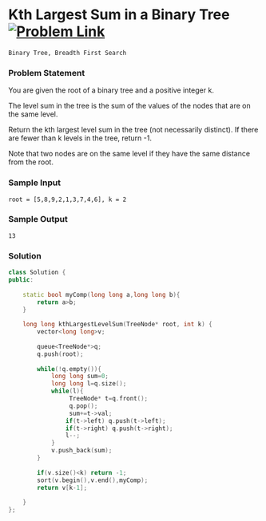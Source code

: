 # Kth Largest Sum in a Binary Tree &ensp;  [![Problem Link](https://img.shields.io/badge/-LeetCode-FFA116?style=for-the-badge&logo=LeetCode&logoColor=black)](https://leetcode.com/problems/kth-largest-sum-in-a-binary-tree/)

```
Binary Tree, Breadth First Search
``` 
### Problem Statement 

You are given the root of a binary tree and a positive integer k.

The level sum in the tree is the sum of the values of the nodes that are on the same level.

Return the kth largest level sum in the tree (not necessarily distinct). If there are fewer than k levels in the tree, return -1.

Note that two nodes are on the same level if they have the same distance from the root.

### Sample Input
```
root = [5,8,9,2,1,3,7,4,6], k = 2
```
### Sample Output
```
13
```

### Solution
```cpp
class Solution {
public:
    
    static bool myComp(long long a,long long b){
        return a>b;
    }
    
    long long kthLargestLevelSum(TreeNode* root, int k) {
        vector<long long>v;
        
        queue<TreeNode*>q;
        q.push(root);
        
        while(!q.empty()){
            long long sum=0;
            long long l=q.size();
            while(l){
                 TreeNode* t=q.front();
                 q.pop();
                 sum+=t->val;
                if(t->left) q.push(t->left);
                if(t->right) q.push(t->right);
                l--;
            }  
            v.push_back(sum);
        }
        
        if(v.size()<k) return -1;
        sort(v.begin(),v.end(),myComp);
        return v[k-1];
        
    }
};